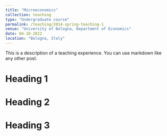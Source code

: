 ```yaml
---
title: "Microeconomics"
collection: teaching
type: "Undergraduate course"
permalink: /teaching/2014-spring-teaching-1
venue: "University of Bologna, Department of Economics"
date: 04-10-2022
location: "Bologna, Italy"
---
```


This is a description of a teaching experience. You can use markdown like any other post.

Heading 1
======

Heading 2
======

Heading 3
======
